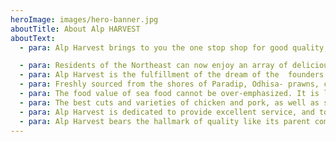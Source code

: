 ```yaml
---
heroImage: images/hero-banner.jpg
aboutTitle: About Alp HARVEST
aboutText:
  - para: Alp Harvest brings to you the one stop shop for good quality, nutrition-loaded, affordable Seafood that you always wanted!

  - para: Residents of the Northeast can now enjoy an array of delicious, healthy seafood right at their doorstep, hygienically packed and frozen for easy use, at the most reasonable prices!
  - para: Alp Harvest is the fulfillment of the dream of the  founders to provide best quality seafood to the Northeast, at great prices. So, now, enjoying seafood need not be an occasional affair any longer. Alp Harvest helps you make it part of your regular food habits, so that you don’t lag behind in the amazing health benefits that only seafood can offer.
  - para: Freshly sourced from the shores of Paradip, Odhisa- prawns, crabs, squid, octopus, pomfret and basa are packaged in the most hygienic conditions and made available to you with all the vitality and goodness intact.
  - para: The food value of sea food cannot be over-emphasized. It is loaded with vitamins and minerals and the most beneficial Omega3 fats that ensure longevity, immunity, heart health, optimal thyroid function, brain power, strong bones, beautiful skin, hair, and what not! A great source of protein and lean fats, seafood helps to reduce calorie intake while contributing immensely to good health.
  - para: The best cuts and varieties of chicken and pork, as well as sumptuous pickles made from locally grown herbs and spices are also available at Alp Harvest- for you to enjoy at the click of a button. Alp Harvest prides itself on its quality. Smoked chicken and smoked pork are guaranteed to be relished by meat lovers.
  - para: Alp Harvest is dedicated to provide excellent service, and to partner with the farming community, especially women, for their economic development. It is the vision of Alp Harvest to support the small growers of vegetables, herbs, spices by procuring from them these raw materials, as also by training them in the production of pickles that are organic, flavourful and uniquely local.
  - para: Alp Harvest bears the hallmark of quality like its parent company Bonphul Foods Pvt Ltd.
---
```

